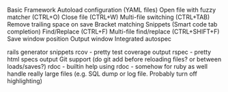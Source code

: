 Basic Framework
Autoload configuration (YAML files)
Open file with fuzzy matcher (CTRL+O)
Close file (CTRL+W)
Multi-file switching (CTRL+TAB)
Remove trailing space on save
Bracket matching
Snippets (Smart code tab completion)
Find/Replace (CTRL+F)
Multi-file find/replace (CTRL+SHIFT+F)
Save window position
Output window
Integrated autospec

rails generator snippets
rcov - pretty test coverage output
rspec - pretty html specs output
Git support (do git add before reloading files? or between loads/saves?)
rdoc - builtin help using rdoc - somehow for ruby as well
handle really large files (e.g. SQL dump or log file. Probably turn off highlighting)

